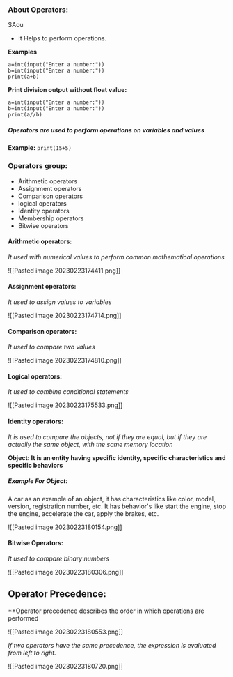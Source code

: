 ### About Operators:

SAou

* It Helps to perform operations.

**Examples**

```
a=int(input("Enter a number:"))
b=int(input("Enter a number:"))
print(a+b)
```

**Print division output without float value:**
```
a=int(input("Enter a number:"))
b=int(input("Enter a number:"))
print(a//b)
```

##### Operators are used to perform operations on variables and values

**Example:** `print(15+5)`

### Operators group:

* Arithmetic operators
* Assignment operators
* Comparison operators
* logical operators
* Identity operators
* Membership operators
* Bitwise operators


#### Arithmetic operators:
*It used with numerical values to perform common mathematical operations*

![[Pasted image 20230223174411.png]]


#### Assignment operators:
*It used to assign values to variables*

![[Pasted image 20230223174714.png]]


#### Comparison operators:
*It used to compare two values*

![[Pasted image 20230223174810.png]]


#### Logical operators:
*It used to combine conditional statements*

![[Pasted image 20230223175533.png]]


#### Identity operators:
*It is used to compare the objects, not if they are equal, but if they are actually the same object, with the same memory location*

**Object: It is an entity having specific identity, specific characteristics and specific behaviors**

##### Example For Object:
A car as an example of an object, it has characteristics like color, model, version, registration number, etc. It has behavior's like start the engine, stop the engine, accelerate the car, apply the brakes, etc.

![[Pasted image 20230223180154.png]]


#### Bitwise Operators:
*It used to compare binary numbers*

![[Pasted image 20230223180306.png]]


## Operator Precedence:

**Operator precedence describes the order in which operations are performed

![[Pasted image 20230223180553.png]]

*If two operators have the same precedence, the expression is evaluated from left to right.*

![[Pasted image 20230223180720.png]]

